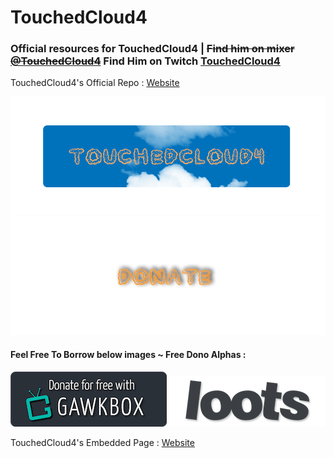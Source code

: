 # TouchedCloud4
### Official resources for TouchedCloud4 | ~~Find him on mixer [@TouchedCloud4](https://mixer.com/TouchedCloud4)~~ Find Him on Twitch [TouchedCloud4](https://twitch.tv/touchedcloud4)
TouchedCloud4's Official Repo : [Website](https://jeremysmai.github.io/TouchedCloud4/)

<img src="tcbanner.png">
<img src="donatetc.png">

#### Feel Free To Borrow below images ~ Free Dono Alphas :
<img src="GawkBox.png">
<img src="loots.png">

TouchedCloud4's Embedded Page : [Website](https://jeremysmai.github.io/TouchedCloud4/touchedcloud4.html)
